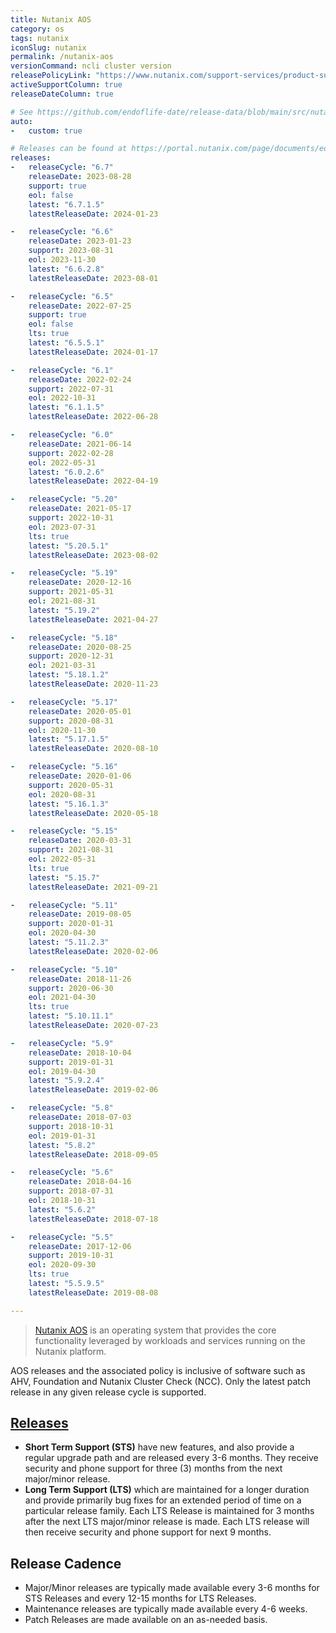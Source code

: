```yaml
---
title: Nutanix AOS
category: os
tags: nutanix
iconSlug: nutanix
permalink: /nutanix-aos
versionCommand: ncli cluster version
releasePolicyLink: "https://www.nutanix.com/support-services/product-support/support-policies-and-faqs"
activeSupportColumn: true
releaseDateColumn: true

# See https://github.com/endoflife-date/release-data/blob/main/src/nutanix.py.
auto:
-   custom: true

# Releases can be found at https://portal.nutanix.com/page/documents/eol/list?type=aos.
releases:
-   releaseCycle: "6.7"
    releaseDate: 2023-08-28
    support: true
    eol: false
    latest: "6.7.1.5"
    latestReleaseDate: 2024-01-23

-   releaseCycle: "6.6"
    releaseDate: 2023-01-23
    support: 2023-08-31
    eol: 2023-11-30
    latest: "6.6.2.8"
    latestReleaseDate: 2023-08-01

-   releaseCycle: "6.5"
    releaseDate: 2022-07-25
    support: true
    eol: false
    lts: true
    latest: "6.5.5.1"
    latestReleaseDate: 2024-01-17

-   releaseCycle: "6.1"
    releaseDate: 2022-02-24
    support: 2022-07-31
    eol: 2022-10-31
    latest: "6.1.1.5"
    latestReleaseDate: 2022-06-28

-   releaseCycle: "6.0"
    releaseDate: 2021-06-14
    support: 2022-02-28
    eol: 2022-05-31
    latest: "6.0.2.6"
    latestReleaseDate: 2022-04-19

-   releaseCycle: "5.20"
    releaseDate: 2021-05-17
    support: 2022-10-31
    eol: 2023-07-31
    lts: true
    latest: "5.20.5.1"
    latestReleaseDate: 2023-08-02

-   releaseCycle: "5.19"
    releaseDate: 2020-12-16
    support: 2021-05-31
    eol: 2021-08-31
    latest: "5.19.2"
    latestReleaseDate: 2021-04-27

-   releaseCycle: "5.18"
    releaseDate: 2020-08-25
    support: 2020-12-31
    eol: 2021-03-31
    latest: "5.18.1.2"
    latestReleaseDate: 2020-11-23

-   releaseCycle: "5.17"
    releaseDate: 2020-05-01
    support: 2020-08-31
    eol: 2020-11-30
    latest: "5.17.1.5"
    latestReleaseDate: 2020-08-10

-   releaseCycle: "5.16"
    releaseDate: 2020-01-06
    support: 2020-05-31
    eol: 2020-08-31
    latest: "5.16.1.3"
    latestReleaseDate: 2020-05-18

-   releaseCycle: "5.15"
    releaseDate: 2020-03-31
    support: 2021-08-31
    eol: 2022-05-31
    lts: true
    latest: "5.15.7"
    latestReleaseDate: 2021-09-21

-   releaseCycle: "5.11"
    releaseDate: 2019-08-05
    support: 2020-01-31
    eol: 2020-04-30
    latest: "5.11.2.3"
    latestReleaseDate: 2020-02-06

-   releaseCycle: "5.10"
    releaseDate: 2018-11-26
    support: 2020-06-30
    eol: 2021-04-30
    lts: true
    latest: "5.10.11.1"
    latestReleaseDate: 2020-07-23

-   releaseCycle: "5.9"
    releaseDate: 2018-10-04
    support: 2019-01-31
    eol: 2019-04-30
    latest: "5.9.2.4"
    latestReleaseDate: 2019-02-06

-   releaseCycle: "5.8"
    releaseDate: 2018-07-03
    support: 2018-10-31
    eol: 2019-01-31
    latest: "5.8.2"
    latestReleaseDate: 2018-09-05

-   releaseCycle: "5.6"
    releaseDate: 2018-04-16
    support: 2018-07-31
    eol: 2018-10-31
    latest: "5.6.2"
    latestReleaseDate: 2018-07-18

-   releaseCycle: "5.5"
    releaseDate: 2017-12-06
    support: 2019-10-31
    eol: 2020-09-30
    lts: true
    latest: "5.5.9.5"
    latestReleaseDate: 2019-08-08

---
```


> [Nutanix AOS](https://www.nutanixbible.com/4a-book-of-aos-architecture.html) is an operating
> system that provides the core functionality leveraged by workloads and services running on the
> Nutanix platform.

AOS releases and the associated policy is inclusive of software such as AHV, Foundation and Nutanix
Cluster Check (NCC). Only the latest patch release in any given release cycle is supported.

## [Releases](https://portal.nutanix.com/page/documents/kbs/details?targetId=kA00e000000LIi9CAG)

* **Short Term Support (STS)** have new features, and also provide a regular upgrade path and are
  released every 3-6 months. They receive security and phone support for three (3) months from the
  next major/minor release.
* **Long Term Support (LTS)** which are maintained for a longer duration and provide primarily bug
  fixes for an extended period of time on a particular release family. Each LTS Release is
  maintained for 3 months after the next LTS major/minor release is made. Each LTS release will
  then receive security and phone support for next 9 months.

## Release Cadence

* Major/Minor releases are typically made available every 3-6 months for STS Releases and every
  12-15 months for LTS Releases.
* Maintenance releases are typically made available every 4-6 weeks.
* Patch Releases are made available on an as-needed basis.
